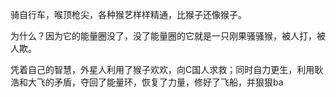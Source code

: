 骑自行车，喉顶枪尖，各种猴艺样样精通，比猴子还像猴子。

为什么？因为它的能量圈没了，没了能量圈的它就是一只刚果骚骚猴，被人打，被人欺。

凭着自己的智慧，外星人利用了猴子欢欢，向C国人求救；同时自力更生，利用耿浩和大飞的矛盾，夺回了能量环，恢复了力量，修好了飞船，并狠狠ba



<!--stackedit_data:
eyJoaXN0b3J5IjpbMjA5Mjc5NzY4NiwtNDg2MjQ3OTE2XX0=
-->